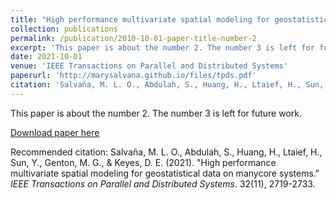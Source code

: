 ```yaml
---
title: "High performance multivariate spatial modeling for geostatistical data on manycore systems"
collection: publications
permalink: /publication/2010-10-01-paper-title-number-2
excerpt: 'This paper is about the number 2. The number 3 is left for future work.'
date: 2021-10-01
venue: 'IEEE Transactions on Parallel and Distributed Systems'
paperurl: 'http://marysalvana.github.io/files/tpds.pdf'
citation: 'Salvaña, M. L. O., Abdulah, S., Huang, H., Ltaief, H., Sun, Y., Genton, M. G., & Keyes, D. E. (2021). &quot;High performance multivariate spatial modeling for geostatistical data on manycore systems.&quot; <i>IEEE Transactions on Parallel and Distributed Systems</i>. 32(11), 2719-2733.'
---
```

This paper is about the number 2. The number 3 is left for future work.

[Download paper here](http://marysalvana.github.io/files/tpds.pdf)

Recommended citation: Salvaña, M. L. O., Abdulah, S., Huang, H., Ltaief, H., Sun, Y., Genton, M. G., & Keyes, D. E. (2021). "High performance multivariate spatial modeling for geostatistical data on manycore systems." <i>IEEE Transactions on Parallel and Distributed Systems</i>. 32(11), 2719-2733.
